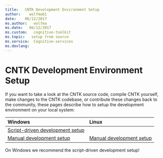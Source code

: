 ```yaml
---
title:   CNTK Development Environment Setup
author:    wolfma61
date:    06/12/2017
ms.author:   wolfma
ms.date:   06/12/2017
ms.custom:   cognitive-toolkit
ms.topic:   setup from source
ms.service:  Cognitive-services
ms.devlang: 
---
```


# CNTK Development Environment Setup

If you want to take a look at the CNTK source code, compile CNTK yourself, make changes to the CNTK codebase, or contribute these changes back to the community, these pages describe how to setup the development environment on your local system:

|Windows                  | Linux                   |
|:------------------------|:------------------------|
|[Script-driven development setup](./Setup-CNTK-with-script-on-Windows.md) |
|[Manual development setup](./Setup-CNTK-on-Windows.md) | [Manual development setup](./Setup-CNTK-on-Linux.md)

On Windows we recommend the script-driven development setup!